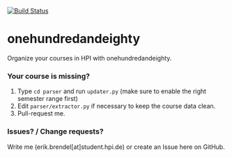 [![Build Status](https://travis-ci.org/ErikBrendel/onehundredandeighty.svg?branch=master)](https://travis-ci.org/ErikBrendel/onehundredandeighty)

# onehundredandeighty

Organize your courses in HPI with onehundredandeighty.

### Your course is missing?
1. Type `cd parser` and run `updater.py` (make sure to enable the right semester range first)
2. Edit `parser/extractor.py` if necessary to keep the course data clean.
3. Pull-request me.

### Issues? / Change requests?
Write me (erik.brendel\[at\]student.hpi.de) or create an Issue here on GitHub.
